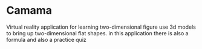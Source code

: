# Camama
Virtual reality application for learning two-dimensional figure use 3d models to bring up two-dimensional flat shapes. in this application there is also a formula and also a practice quiz
